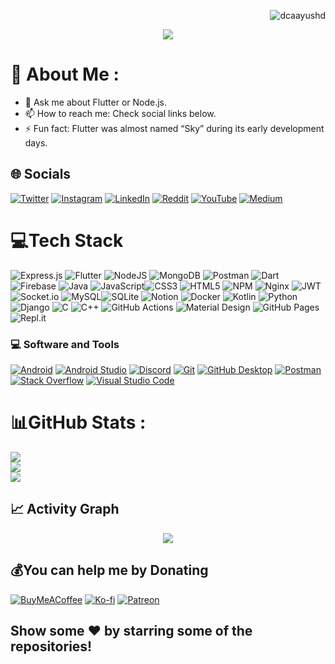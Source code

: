 <p align="right"> <img src="https://komarev.com/ghpvc/?username=dcaayushd&label=Visitors&color=dc143c&style=flat" alt="dcaayushd" /> </p>
<!-- <img src="https://raw.githubusercontent.com/BEPb/BEPb/5c63fa170d1cbbb0b1974f05a3dbe6aca3f5b7f3/assets/Bottom_up.svg" width="100%" /> -->
<!-- <p align="center">
  <a href="https://github.com/dcaayushd">
	<img src="https://user-images.githubusercontent.com/20955511/199138068-0a7b7b75-a024-4f00-803f-30a19c5d1b2d.png" alt="Aayush D.C Dangi" /></a>
</p> -->
<p align="center">
  <a href="https://github.com/DenverCoder1/readme-typing-svg">
	<img src="https://readme-typing-svg.demolab.com/?lines=Flutter%20and%20Node.js%20App%20Developer;Always%20learning%20new%20things&font=Fira%20Code&center=true&width=440&height=45&color=f75c7e&vCenter=true&pause=1000&size=22" /></a>
</p>


# 💫 About Me :
- 💬 Ask me about Flutter or Node.js.
- 📫 How to reach me: Check social links below.
- ⚡ Fun fact: Flutter was almost named “Sky” during its early development days.

## 🌐 Socials
[![Twitter](https://img.shields.io/badge/Twitter-1DA1F2?style=flat&logo=twitter&logoColor=white)](https://twitter.com/dcaayushd)
[![Instagram](https://img.shields.io/badge/Instagram-E4405F?style=flat&logo=instagram&logoColor=white)](https://instagram.com/dcaayushd)
[![LinkedIn](https://img.shields.io/badge/LinkedIn-0077B5?style=flat&logo=linkedin&logoColor=white)](https://linkedin.com/in/dcaayushd)
[![Reddit](https://img.shields.io/badge/Reddit-FF4500?style=flat&logo=reddit&logoColor=white)](https://reddit.com/user/dcaayushd)
[![YouTube](https://img.shields.io/badge/YouTube-FF0000?style=flat&logo=youtube&logoColor=white)](https://www.youtube.com/@dcaayushd)
[![Medium](https://img.shields.io/badge/Medium-12100E?style=flat&logo=medium&logoColor=white)](https://medium.com/@aayushdc1234)


<!--
## 📟 GitHub Stats
<p>
 <img align="center" height="180em" src="https://github-readme-streak-stats.herokuapp.com/?user=dcaayushd&theme=tokyonight" alt="dcaayushd"/>

 <!--  <img align="center" src="http://github-profile-summary-cards.vercel.app/api/cards/stats?username=dcaayushd&show_icons=true&theme=tokyonight" height="180em"/>-->
 <!--
<img align="center" height="180em" src="https://github-readme-stats.vercel.app/api/top-langs/?username=dcaayushd&layout=compact&theme=tokyonight" alt=dcaayushd/>
<!--  <img align="center"height="180em" src="http://github-profile-summary-cards.vercel.app/api/cards/repos-per-language?username=dcaayushd&layout=compact&theme=tokyonight" /> -->
 <!--
 <img align="center"height="180em" src="https://github-readme-stats.vercel.app/api?username=dcaayushd&show_icons=true&theme=tokyonight"/>
 </p>
-->

# 💻Tech Stack
![Express.js](https://img.shields.io/badge/express.js-%23404d59.svg?style=flat&logo=express&logoColor=%2361DAFB) 
![Flutter](https://img.shields.io/badge/Flutter-%2302569B.svg?style=flat&logo=Flutter&logoColor=white) ![NodeJS](https://img.shields.io/badge/node.js-6DA55F?style=flat&logo=node.js&logoColor=white) ![MongoDB](https://img.shields.io/badge/MongoDB-%234ea94b.svg?style=flat&logo=mongodb&logoColor=white)  ![Postman](https://img.shields.io/badge/Postman-FF6C37?style=flat&logo=postman&logoColor=white) ![Dart](https://img.shields.io/badge/dart-%230175C2.svg?style=flat&logo=dart&logoColor=white) ![Firebase](https://img.shields.io/badge/firebase-%23039BE5.svg?style=flat&logo=firebase) ![Java](https://img.shields.io/badge/java-%23ED8B00.svg?style=flat&logo=java&logoColor=white) ![JavaScript](https://img.shields.io/badge/javascript-%23323330.svg?style=flat&logo=javascript&logoColor=%23F7DF1E)![CSS3](https://img.shields.io/badge/css3-%231572B6.svg?style=flat&logo=css3&logoColor=white) ![HTML5](https://img.shields.io/badge/html5-%23E34F26.svg?style=flat&logo=html5&logoColor=white) ![NPM](https://img.shields.io/badge/NPM-%23000000.svg?style=flat&logo=npm&logoColor=white) ![Nginx](https://img.shields.io/badge/nginx-%23009639.svg?style=flat&logo=nginx&logoColor=white) ![JWT](https://img.shields.io/badge/JWT-black?style=flat&logo=JSON%20web%20tokens) ![Socket.io](https://img.shields.io/badge/Socket.io-black?style=flat&logo=socket.io&badgeColor=010101) ![MySQL](https://img.shields.io/badge/mysql-%2300f.svg?style=flat&logo=mysql&logoColor=white)![SQLite](https://img.shields.io/badge/sqlite-%2307405e.svg?style=flat&logo=sqlite&logoColor=white) ![Notion](https://img.shields.io/badge/Notion-%23000000.svg?style=flat&logo=notion&logoColor=white) ![Docker](https://img.shields.io/badge/docker-%230db7ed.svg?style=flat&logo=docker&logoColor=white) ![Kotlin](https://img.shields.io/badge/kotlin-%230095D5.svg?style=flat&logo=kotlin&logoColor=white) ![Python](https://img.shields.io/badge/python-3670A0?style=flat&logo=python&logoColor=ffdd54) ![Django](https://img.shields.io/badge/django-%23092E20.svg?style=flat&logo=django&logoColor=white) ![C](https://img.shields.io/badge/c-%2300599C.svg?style=flat&logo=c&logoColor=white) ![C++](https://img.shields.io/badge/c++-%2300599C.svg?style=flat&logo=c%2B%2B&logoColor=white) ![GitHub Actions](https://img.shields.io/badge/GitHub%20Actions-2671E5.svg?logo=github%20actions&logoColor=white)
![Material Design](https://img.shields.io/badge/Material%20Design-0081CB.svg?logo=material-design&logoColor=white") ![GitHub Pages](https://img.shields.io/badge/GitHub%20Pages-327FC7.svg?logo=github&logoColor=white) ![Repl.it](https://img.shields.io/badge/Repl.it-0D101E.svg?logo=Replit&logoColor=white) 
  
  <h3>💻 Software and Tools</h3>

  <p>
  	<a href="#"><img alt="Android" src="https://img.shields.io/badge/Android-3DDC84?logo=android&logoColor=white"></a>
  	<a href="#"><img alt="Android Studio" src="https://img.shields.io/badge/Android%20Studio-008678.svg?logo=android-studio&logoColor=white"></a>
  	<a href="#"><img alt="Discord" src="https://img.shields.io/badge/-Discord-5865F2.svg?logo=discord&logoColor=white"></a>
  	<a href="#"><img alt="Git" src="https://img.shields.io/badge/Git-F05033.svg?logo=git&logoColor=white"></a>
  	<a href="#"><img alt="GitHub Desktop" src="https://img.shields.io/badge/GitHub%20Desktop-8034A9.svg?logo=github&logoColor=white"></a>
  	<a href="#"><img alt="Postman" src="https://img.shields.io/badge/Postman-FF6C37?logo=postman&logoColor=white"></a>
  	<a href="#"><img alt="Stack Overflow" src="https://img.shields.io/badge/-Stack%20Overflow-FE7A16?logo=stack-overflow&logoColor=white"></a>
  	<a href="#"><img alt="Visual Studio Code" src="https://img.shields.io/badge/Visual%20Studio%20Code-0078d7.svg?logo=visual-studio-code&logoColor=white"></a>
  </p>



# 📊GitHub Stats :
![](https://github-readme-streak-stats.herokuapp.com/?user=dcaayushd&theme=radical&hide_border=false)<br/>
![](https://github-readme-stats.vercel.app/api?username=dcaayushd&theme=radical&hide_border=false&include_all_commits=false&count_private=false)<br/>
![](https://github-readme-stats.vercel.app/api/top-langs/?username=dcaayushd&theme=radical&hide_border=false&include_all_commits=false&count_private=false&layout=compact)


## 📈 Activity Graph
<p align="center">
    <img align="center" src="https://github-readme-activity-graph.vercel.app/graph?username=dcaayushd&theme=tokyo-night"/>
</p>

<!-- ## 💳 Github Profile Summary Card
<p align="center">
  <img align="center" src="http://github-profile-summary-cards.vercel.app/api/cards/profile-details?username=dcaayushd&theme=tokyonight"/>
</p> -->



## 💰You can help me by Donating
[![BuyMeACoffee](https://img.shields.io/badge/Buy%20Me%20a%20Coffee-ffdd00?style=flat&logo=buy-me-a-coffee&logoColor=black)](https://buymeacoffee.com/dcaayushd)
[![Ko-fi](https://img.shields.io/badge/Ko--fi-FF5E5B?style=flat&logo=ko-fi&logoColor=white)](https://ko-fi.com/dcaayushd)
[![Patreon](https://img.shields.io/badge/Patreon-F96854?style=flat&logo=patreon&logoColor=white)](https://patreon.com/dcaayushd)

<!-- ##
![snake gif](https://github.com/dcaayushd/dcaayushd/blob/output/github-contribution-grid-snake.gif)
<img src="https://raw.githubusercontent.com/dcaayushd/dcaayushd/output/snake.svg" alt="Snake animation" /> -->

## Show some ❤️ by starring some of the repositories!
<!-- <img src="https://raw.githubusercontent.com/Trilokia/Trilokia/379277808c61ef204768a61bbc5d25bc7798ccf1/bottom_header.svg" /> -->


